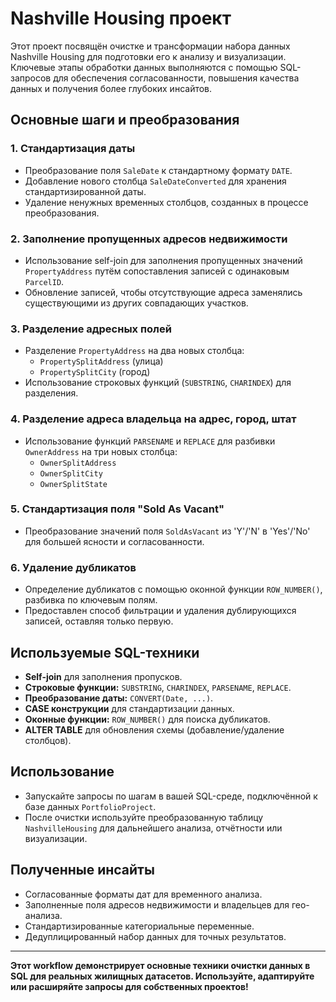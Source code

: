 # Nashville Housing проект

Этот проект посвящён очистке и трансформации набора данных Nashville Housing для подготовки его к анализу и визуализации.  
Ключевые этапы обработки данных выполняются с помощью SQL-запросов для обеспечения согласованности, повышения качества данных и получения более глубоких инсайтов.

## Основные шаги и преобразования

### 1. Стандартизация даты
- Преобразование поля `SaleDate` к стандартному формату `DATE`.
- Добавление нового столбца `SaleDateConverted` для хранения стандартизированной даты.
- Удаление ненужных временных столбцов, созданных в процессе преобразования.

### 2. Заполнение пропущенных адресов недвижимости
- Использование self-join для заполнения пропущенных значений `PropertyAddress` путём сопоставления записей с одинаковым `ParcelID`.
- Обновление записей, чтобы отсутствующие адреса заменялись существующими из других совпадающих участков.

### 3. Разделение адресных полей
- Разделение `PropertyAddress` на два новых столбца:  
  - `PropertySplitAddress` (улица)
  - `PropertySplitCity` (город)
- Использование строковых функций (`SUBSTRING`, `CHARINDEX`) для разделения.

### 4. Разделение адреса владельца на адрес, город, штат
- Использование функций `PARSENAME` и `REPLACE` для разбивки `OwnerAddress` на три новых столбца:
  - `OwnerSplitAddress`
  - `OwnerSplitCity`
  - `OwnerSplitState`

### 5. Стандартизация поля "Sold As Vacant"
- Преобразование значений поля `SoldAsVacant` из 'Y'/'N' в 'Yes'/'No' для большей ясности и согласованности.

### 6. Удаление дубликатов
- Определение дубликатов с помощью оконной функции `ROW_NUMBER()`, разбивка по ключевым полям.
- Предоставлен способ фильтрации и удаления дублирующихся записей, оставляя только первую.

## Используемые SQL-техники

- **Self-join** для заполнения пропусков.
- **Строковые функции:** `SUBSTRING`, `CHARINDEX`, `PARSENAME`, `REPLACE`.
- **Преобразование даты:** `CONVERT(Date, ...)`.
- **CASE конструкции** для стандартизации данных.
- **Оконные функции:** `ROW_NUMBER()` для поиска дубликатов.
- **ALTER TABLE** для обновления схемы (добавление/удаление столбцов).

## Использование

- Запускайте запросы по шагам в вашей SQL-среде, подключённой к базе данных `PortfolioProject`.
- После очистки используйте преобразованную таблицу `NashvilleHousing` для дальнейшего анализа, отчётности или визуализации.

## Полученные инсайты

- Согласованные форматы дат для временного анализа.
- Заполненные поля адресов недвижимости и владельцев для гео-анализа.
- Стандартизированные категориальные переменные.
- Дедуплицированный набор данных для точных результатов.

---

**Этот workflow демонстрирует основные техники очистки данных в SQL для реальных жилищных датасетов. Используйте, адаптируйте или расширяйте запросы для собственных проектов!**